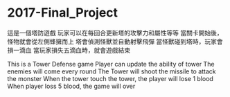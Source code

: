 # 2017-Final_Project
這是一個塔防遊戲
玩家可以在每回合更新塔的攻擊力和屬性等等
當關卡開始後，怪物就會從左側蜂擁而上
塔會偵測怪獸並自動射擊飛彈
當怪獸碰到塔時，玩家會損一滴血
當玩家損失五滴血時，就會遊戲結束

This is a Tower Defense game
Player can update the ability of tower
The enemies will come every round
The Tower will shoot the missile to attack the monster
When the tower touch the tower, the player will lose 1 blood
When player loss 5 blood, the game will over
